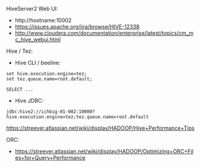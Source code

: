 HiveServer2 Web UI:
- http://hostname:10002
- https://issues.apache.org/jira/browse/HIVE-12338
- http://www.cloudera.com/documentation/enterprise/latest/topics/cm_mc_hive_webui.html

Hive / Tez:
- Hive CLI / beeline:
```
set hive.execution.engine=tez;
set tez.queue.name=root.default;

SELECT ...
```
- Hive JDBC:
```
jdbc:hive2://ichbig-01-002:10000?hive.execution.engine=tez;tez.queue.name=root.default
```

​https://streever.atlassian.net/wiki/display/HADOOP/Hive+Performance+Tips

ORC:
- https://streever.atlassian.net/wiki/display/HADOOP/Optimizing+ORC+Files+for+Query+Performance